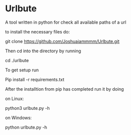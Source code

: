 # Urlbute
A tool written in python for check all available paths of a url

to install the necessary files do:

git clone https://github.com/Joshuaiammmm/Urlbute.git

Then cd into the directory by running

cd ./urlbute

To get setup run

Pip install -r requirements.txt

After the installtion from pip has completed run it by doing

on Linux:

python3 urlbute.py -h

on Windows:

python urlbute.py -h
